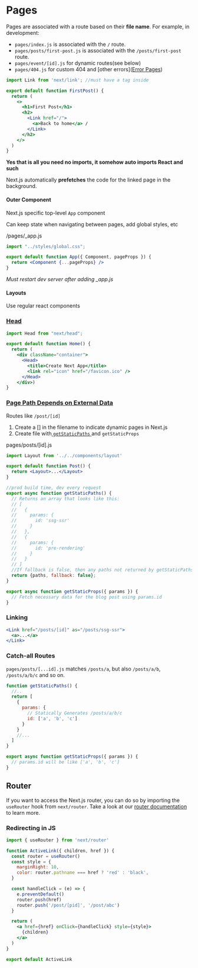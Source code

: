 # Pages

Pages are associated with a route based on their **file name**. For example, in development:

- `pages/index.js` is associated with the `/` route.
- `pages/posts/first-post.js` is associated with the `/posts/first-post` route.
- `pages/event/[id].js` for dynamic routes(see below)
- `pages/404.js` for custom 404 and [other errors]([Error Pages](https://nextjs.org/docs/advanced-features/custom-error-page#404-page))

```jsx
import Link from 'next/link'; //must have a tag inside

export default function FirstPost() {
  return (
    <>
      <h1>First Post</h1>
      <h2>
        <Link href="/"> 
          <a>Back to home</a> /
        </Link>
      </h2>
    </>
  )
}
```

**Yes that is all you need no imports, it somehow auto imports React and such**

Next.js automatically **prefetches** the code for the linked page in the background.

#### Outer Component

Next.js specific top-level  `App` component 

Can keep state when navigating between pages, add global styles, etc

/pages/_app.js

```jsx
import "../styles/global.css";

export default function App({ Component, pageProps }) {
  return <Component {...pageProps} />
}
```

*Must restart dev server after adding _app.js*

#### Layouts

Use regular react components

### [Head](https://nextjs.org/docs/api-reference/next/head)

```jsx
import Head from "next/head";

export default function Home() {
  return (
    <div className="container">
      <Head>
        <title>Create Next App</title>
        <link rel="icon" href="/favicon.ico" />
      </Head>
    </div>)
}
```

### [Page Path Depends on External Data](https://nextjs.org/docs/routing/dynamic-routes)

Routes like `/post/[id]`

1. Create a  [] in the filename to indicate dynamic pages in Next.js
2. Create file with[ `getStaticPaths` ](https://nextjs.org/docs/basic-features/data-fetching#fallback-pages )and `getStaticProps`

pages/posts/[id].js

```jsx
import Layout from '../../components/layout'

export default function Post() {
  return <Layout>...</Layout>
}

//prod build time, dev every request
export async function getStaticPaths() {
  // Returns an array that looks like this:
  // [
  //   {
  //     params: {
  //       id: 'ssg-ssr'
  //     }
  //   },
  //   {
  //     params: {
  //       id: 'pre-rendering'
  //     }
  //   }
  // ]
  //If fallback is false, then any paths not returned by getStaticPaths will result in a 404 page.
  return {paths, fallback: false};
}

export async function getStaticProps({ params }) {
  // Fetch necessary data for the blog post using params.id
}
```

### Linking

```jsx
<Link href="/posts/[id]" as="/posts/ssg-ssr">
  <a>...</a>
</Link>
```

### Catch-all Routes

`pages/posts/[...id].js` matches `/posts/a`, but also `/posts/a/b`, `/posts/a/b/c` and so on.

```jsx
function getStaticPaths() {
  //..
  return [
    {
      params: {
        // Statically Generates /posts/a/b/c
        id: ['a', 'b', 'c']
      }
    }
    //...
  ]
}

export async function getStaticProps({ params }) {
  // params.id will be like ['a', 'b', 'c']
}
```

## Router

If you want to access the Next.js router, you can do so by importing the `useRouter` hook from `next/router`. Take a look at our [router documentation](https://nextjs.org/docs/routing/dynamic-routes) to learn more.

### Redirecting in JS

```jsx
import { useRouter } from 'next/router'

function ActiveLink({ children, href }) {
  const router = useRouter()
  const style = {
    marginRight: 10,
    color: router.pathname === href ? 'red' : 'black',
  }

  const handleClick = (e) => {
    e.preventDefault()
    router.push(href)
    router.push('/post/[pid]', '/post/abc')
  }

  return (
    <a href={href} onClick={handleClick} style={style}>
      {children}
    </a>
  )
}

export default ActiveLink
```



